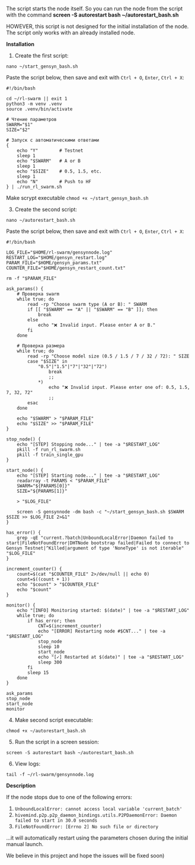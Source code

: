 The script starts the node itself. So you can run the node from the script with the command **screen -S autorestart bash ~/autorestart_bash.sh**

HOWEVER, this script is not designed for the initial installation of the node. The script only works with an already installed node.

**Installation**

1. Create the first script:

`nano ~/start_gensyn_bash.sh`

Paste the script below, then save and exit with `Ctrl + O`, `Enter`, `Ctrl + X`:

```
#!/bin/bash

cd ~/rl-swarm || exit 1
python3 -m venv .venv
source .venv/bin/activate

# Чтение параметров
SWARM="$1"
SIZE="$2"

# Запуск с автоматическими ответами
{
    echo "Y"        # Testnet
    sleep 1
    echo "$SWARM"   # A or B
    sleep 1
    echo "$SIZE"    # 0.5, 1.5, etc.
    sleep 1
    echo "N"        # Push to HF
} | ./run_rl_swarm.sh
```

Make scrypt executable 
`chmod +x ~/start_gensyn_bash.sh`


3. Create the second script:

`nano ~/autorestart_bash.sh`

Paste the script below, then save and exit with `Ctrl + O`, `Enter`, `Ctrl + X`:

```
#!/bin/bash

LOG_FILE="$HOME/rl-swarm/gensynnode.log"
RESTART_LOG="$HOME/gensyn_restart.log"
PARAM_FILE="$HOME/gensyn_params.txt"
COUNTER_FILE="$HOME/gensyn_restart_count.txt"

rm -f "$PARAM_FILE"

ask_params() {
    # Проверка swarm
    while true; do
        read -rp "Choose swarm type (A or B): " SWARM
        if [[ "$SWARM" == "A" || "$SWARM" == "B" ]]; then
            break
        else
            echo "❌ Invalid input. Please enter A or B."
        fi
    done

    # Проверка размера
    while true; do
        read -rp "Choose model size (0.5 / 1.5 / 7 / 32 / 72): " SIZE
        case "$SIZE" in
            "0.5"|"1.5"|"7"|"32"|"72")
                break
                ;;
            *)
                echo "❌ Invalid input. Please enter one of: 0.5, 1.5, 7, 32, 72"
                ;;
        esac
    done

    echo "$SWARM" > "$PARAM_FILE"
    echo "$SIZE" >> "$PARAM_FILE"
}

stop_node() {
    echo "[STEP] Stopping node..." | tee -a "$RESTART_LOG"
    pkill -f run_rl_swarm.sh
    pkill -f train_single_gpu
}

start_node() {
    echo "[STEP] Starting node..." | tee -a "$RESTART_LOG"
    readarray -t PARAMS < "$PARAM_FILE"
    SWARM="${PARAMS[0]}"
    SIZE="${PARAMS[1]}"

    > "$LOG_FILE"

    screen -S gensynnode -dm bash -c "~/start_gensyn_bash.sh $SWARM $SIZE >> $LOG_FILE 2>&1"
}

has_error() {
    grep -qE "current.?batch|UnboundLocalError|Daemon failed to start|FileNotFoundError|DHTNode bootstrap failed|Failed to connect to Gensyn Testnet|^Killed|argument of type 'NoneType' is not iterable" "$LOG_FILE"
}

increment_counter() {
    count=$(cat "$COUNTER_FILE" 2>/dev/null || echo 0)
    count=$((count + 1))
    echo "$count" > "$COUNTER_FILE"
    echo "$count"
}

monitor() {
    echo "[INFO] Monitoring started: $(date)" | tee -a "$RESTART_LOG"
    while true; do
        if has_error; then
            CNT=$(increment_counter)
            echo "[ERROR] Restarting node #$CNT..." | tee -a "$RESTART_LOG"
            stop_node
            sleep 10
            start_node
            echo "[✓] Restarted at $(date)" | tee -a "$RESTART_LOG"
            sleep 300
        fi
        sleep 15
    done
}

ask_params
stop_node
start_node
monitor
```

4. Make second script executable:

`chmod +x ~/autorestart_bash.sh`

5. Run the script in a screen session:

`screen -S autorestart bash ~/autorestart_bash.sh`

6. View logs:

`tail -f ~/rl-swarm/gensynnode.log`

**Description**

If the node stops due to one of the following errors:
1. `UnboundLocalError: cannot access local variable 'current_batch'`
2. `hivemind.p2p.p2p_daemon_bindings.utils.P2PDaemonError: Daemon failed to start in 30.0 seconds`
3. `FileNotFoundError: [Errno 2] No such file or directory`

…it will automatically restart using the parameters chosen during the initial manual launch.

We believe in this project and hope the issues will be fixed soon)

